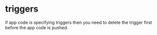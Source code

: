 # triggers

if app code is specifying triggers then you need to delete the trigger first
before the app code is pushed.
